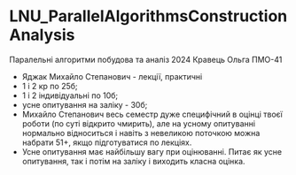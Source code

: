 # LNU_ParallelAlgorithmsConstructionAnalysis
Паралельні алгоритми побудова та аналіз 2024 Кравець Ольга ПМО-41
- Яджак Михайло Степанович - лекції, практичні
- 1 і 2 кр по 25б;
- 1 і 2 індивідуальні по 10б;
- усне опитування на заліку - 30б;
- Михайло Степанович весь семестр дуже специфічний в оцінці твоєї роботи (по суті відкрито чмирить), але на усному опитуванні нормально відноситься і навіть з невеликою поточкою можна набрати 51+, якщо підготуватися по лекціях.
- Усне опитування має найбільшу вагу при оцінюванні. Питає як усне опитування, так і потім на заліку і виходить класна оцінка.
